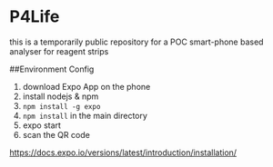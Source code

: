 # P4Life
this is a temporarily public repository for a POC smart-phone based analyser for reagent strips


##Environment Config
1. download Expo App on the phone
2. install nodejs & npm
3. `npm install -g expo`
4. `npm install` in the main directory
5. expo start
6. scan the QR code


https://docs.expo.io/versions/latest/introduction/installation/
